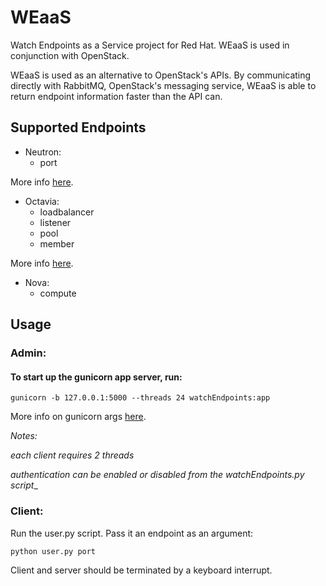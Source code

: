 # WEaaS  
Watch Endpoints as a Service project for Red Hat. WEaaS is used in conjunction with OpenStack.

WEaaS is used as an alternative to OpenStack's APIs. By communicating directly with RabbitMQ, OpenStack's messaging service, WEaaS is able to return endpoint information faster than the API can.

## Supported Endpoints
* Neutron:
  * port

More info [here](https://docs.openstack.org/python-openstackclient/pike/cli/command-objects/port.html).

* Octavia:
  * loadbalancer
  * listener
  * pool
  * member

More info [here](https://docs.openstack.org/python-octaviaclient/latest/cli/index.html#loadbalancer).

* Nova:
  * compute


## Usage

### Admin: 
#### To start up the gunicorn app server, run:
`gunicorn -b 127.0.0.1:5000 --threads 24 watchEndpoints:app`

More info on gunicorn args [here](http://docs.gunicorn.org/en/stable/settings.html).

_Notes:_

  _each client requires 2 threads_
  
  _authentication can be enabled or disabled from the watchEndpoints.py script__

### Client:
Run the user.py script. Pass it an endpoint as an argument:

`python user.py port`

Client and server should be terminated by a keyboard interrupt.
